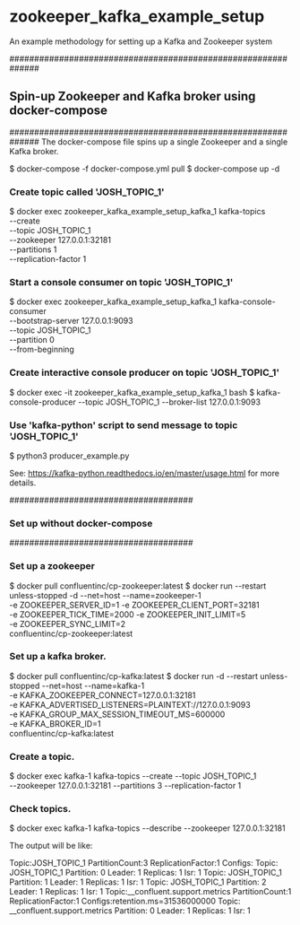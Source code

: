 # zookeeper_kafka_example_setup
An example methodology for setting up a Kafka and Zookeeper system

##############################################################
## Spin-up Zookeeper and Kafka broker using docker-compose ###
##############################################################
The docker-compose file spins up a single Zookeeper and a single Kafka broker.

$ docker-compose -f docker-compose.yml pull
$ docker-compose up -d

### Create topic called 'JOSH_TOPIC_1'
$ docker exec zookeeper_kafka_example_setup_kafka_1 kafka-topics\
 --create \
 --topic JOSH_TOPIC_1 \
 --zookeeper 127.0.0.1:32181 \
 --partitions 1 \
 --replication-factor 1

### Start a console consumer on topic 'JOSH_TOPIC_1'
$ docker exec zookeeper_kafka_example_setup_kafka_1 kafka-console-consumer\
 --bootstrap-server 127.0.0.1:9093\
 --topic JOSH_TOPIC_1\
 --partition 0\
 --from-beginning

### Create interactive console producer on topic 'JOSH_TOPIC_1'
$ docker exec -it zookeeper_kafka_example_setup_kafka_1 bash
$ kafka-console-producer --topic JOSH_TOPIC_1 --broker-list 127.0.0.1:9093

### Use 'kafka-python' script to send message to topic 'JOSH_TOPIC_1'
$ python3 producer_example.py

See:  https://kafka-python.readthedocs.io/en/master/usage.html
for more details.



#####################################
### Set up without docker-compose ###
#####################################

### Set up a zookeeper ###
$ docker pull confluentinc/cp-zookeeper:latest
$ docker run --restart unless-stopped -d --net=host --name=zookeeper-1 \
 -e ZOOKEEPER_SERVER_ID=1 -e ZOOKEEPER_CLIENT_PORT=32181 \
 -e ZOOKEEPER_TICK_TIME=2000 -e ZOOKEEPER_INIT_LIMIT=5 \
 -e ZOOKEEPER_SYNC_LIMIT=2 \
 confluentinc/cp-zookeeper:latest


### Set up a kafka broker.
$ docker pull confluentinc/cp-kafka:latest
$ docker run -d --restart unless-stopped --net=host --name=kafka-1 \
 -e KAFKA_ZOOKEEPER_CONNECT=127.0.0.1:32181 \
 -e KAFKA_ADVERTISED_LISTENERS=PLAINTEXT://127.0.0.1:9093 \
 -e KAFKA_GROUP_MAX_SESSION_TIMEOUT_MS=600000 \
 -e KAFKA_BROKER_ID=1 \
 confluentinc/cp-kafka:latest


### Create a topic.
$ docker exec kafka-1 kafka-topics --create --topic JOSH_TOPIC_1 \
--zookeeper 127.0.0.1:32181  --partitions 3 --replication-factor 1


### Check topics.
$ docker exec kafka-1 kafka-topics --describe --zookeeper 127.0.0.1:32181

The output will be like:

Topic:JOSH_TOPIC_1	PartitionCount:3	ReplicationFactor:1	Configs:
	Topic: JOSH_TOPIC_1	Partition: 0	Leader: 1	Replicas: 1	Isr: 1
	Topic: JOSH_TOPIC_1	Partition: 1	Leader: 1	Replicas: 1	Isr: 1
	Topic: JOSH_TOPIC_1	Partition: 2	Leader: 1	Replicas: 1	Isr: 1
Topic:__confluent.support.metrics	PartitionCount:1	ReplicationFactor:1	Configs:retention.ms=31536000000
	Topic: __confluent.support.metrics	Partition: 0	Leader: 1	Replicas: 1	Isr: 1
